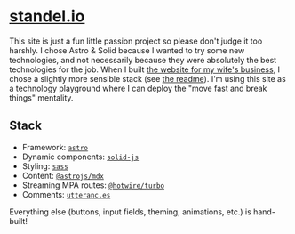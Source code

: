 # [standel.io](https://standel.io)

This site is just a fun little passion project so please don't judge it too harshly.
I chose Astro & Solid because I wanted to try some new technologies, and not necessarily because they were absolutely the best technologies for the job.
When I built [the website for my wife's business](https://cakeelizabeth.com/), I chose a slightly more sensible stack (see [the readme](https://github.com/EthanStandel/cakeelizabethdotcom#cakeelizabethcom)).
I'm using this site as a technology playground where I can deploy the "move fast and break things" mentality.

## Stack

- Framework: [`astro`](https://astro.build/)
- Dynamic components: [`solid-js`](https://www.solidjs.com/)
- Styling: [`sass`](https://sass-lang.com/)
- Content: [`@astrojs/mdx`](https://docs.astro.build/en/guides/integrations-guide/mdx/)
- Streaming MPA routes: [`@hotwire/turbo`](https://turbo.hotwired.dev/)
- Comments: [`utteranc.es`](https://utteranc.es/)

Everything else (buttons, input fields, theming, animations, etc.) is hand-built!
